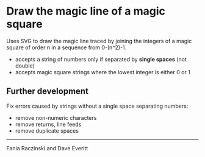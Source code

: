 # Draw the magic line of a magic square

Uses SVG to draw the magic line traced by joining the integers of a magic square of order n in a sequence from 0-(n^2)-1.

- accepts a string of numbers only if separated by **single spaces** (not double)
- accepts magic square strings where the lowest integer is either 0 or 1

## Further development

Fix errors caused by strings without a single space separating numbers:

- remove non-numeric characters
- remove returns, line feeds
- remove duplicate spaces

---

Fania Raczinski and Dave Everitt
